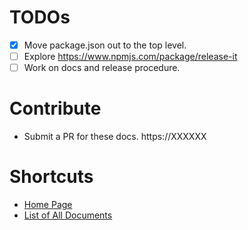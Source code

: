 # TODOs

-   [x] Move package.json out to the top level.
-   [ ] Explore https://www.npmjs.com/package/release-it
-   [ ] Work on docs and release procedure.

# Contribute

-   Submit a PR for these docs. https://XXXXXX

# Shortcuts

-   [Home Page](../README.md)
-   [List of All Documents](./All.md)

